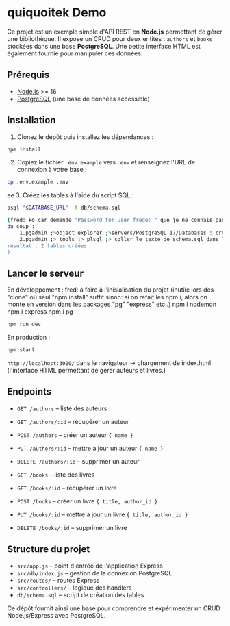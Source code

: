 # quiquoitek Demo

Ce projet est un exemple simple d'API REST en **Node.js** permettant de gérer une bibliothèque. Il expose un CRUD pour deux entités : `authors` et `books` stockées dans une base **PostgreSQL**.
Une petite interface HTML est également fournie pour manipuler ces données.

## Prérequis

- [Node.js](https://nodejs.org) >= 16
- [PostgreSQL](https://www.postgresql.org/) (une base de données accessible)

## Installation

1. Clonez le dépôt puis installez les dépendances :

```bash
npm install
```

2. Copiez le fichier `.env.example` vers `.env` et renseignez l'URL de connexion à votre base :

```bash
cp .env.example .env
```
ee
3. Créez les tables à l'aide du script SQL :

```bash
psql "$DATABASE_URL" -f db/schema.sql

(fred: ko car demande "Password for user frede: " que je ne connais pas
du coup : 
    1.pgadmin ;>object explorer ;>servers/PostgreSQL 17/Databases : create database "quiquoitek"
    2.pgadmin ;> tools ;> plsql ;> coller le texte de schema.sql dans le terminal qui s'est ouvert
résultat : 2 tables créées
)
```

## Lancer le serveur

En développement :
fred: à faire à l'inisialisation du projet (inutile lors des "clone" où seul "npm install" suffit
        sinon: si on refait les npm i, alors on monte en version dans les packages "pg" "express" etc..) 
    npm i nodemon 
    npm i express
    npm i pg

```bash
npm run dev
```

En production :

```bash
npm start

```
`http://localhost:3000/` dans le navigateur -> chargement de index.html (l'interface HTML permettant de gérer auteurs et livres.)

## Endpoints

- `GET /authors` – liste des auteurs
- `GET /authors/:id` – récupérer un auteur
- `POST /authors` – créer un auteur `{ name }`
- `PUT /authors/:id` – mettre à jour un auteur `{ name }`
- `DELETE /authors/:id` – supprimer un auteur

- `GET /books` – liste des livres
- `GET /books/:id` – récupérer un livre
- `POST /books` – créer un livre `{ title, author_id }`
- `PUT /books/:id` – mettre à jour un livre `{ title, author_id }`
- `DELETE /books/:id` – supprimer un livre

## Structure du projet

- `src/app.js` – point d'entrée de l'application Express
- `src/db/index.js` – gestion de la connexion PostgreSQL
- `src/routes/` – routes Express
- `src/controllers/` – logique des handlers
- `db/schema.sql` – script de création des tables

Ce dépôt fournit ainsi une base pour comprendre et expérimenter un CRUD Node.js/Express avec PostgreSQL.
